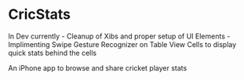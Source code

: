 CricStats
=========

In Dev currently - Cleanup of Xibs and proper setup of UI Elements
                 - Implimenting Swipe Gesture Recognizer on Table View Cells to display quick stats behind the cells

An iPhone app to browse and share cricket player stats
